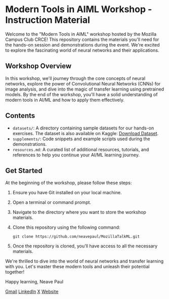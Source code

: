 # Modern Tools in AIML Workshop - Instruction Material

Welcome to the "Modern Tools in AIML" workshop hosted by the Mozilla Campus Club CRCE! This repository contains the materials you'll need for the hands-on session and demonstrations during the event. We're excited to explore the fascinating world of neural networks and their applications.

## Workshop Overview

In this workshop, we'll journey through the core concepts of neural networks, explore the power of Convolutional Neural Networks (CNNs) for image analysis, and dive into the magic of transfer learning using pretrained models. By the end of the workshop, you'll have a solid understanding of modern tools in AI/ML and how to apply them effectively.

## Contents

-   `datasets/`: A directory containing sample datasets for our hands-on exercises. The dataset is also available on Kaggle: [Download Dataset](https://kaggle.com/datasets/1a8afd70f74fb9af25decec9154b9bbf86aa170dd6df80841d4078f79e68669c).
-   `supplements/`: Code snippets and example scripts used during the demonstrations.
-   `resources.md`: A curated list of additional resources, tutorials, and references to help you continue your AI/ML learning journey.

## Get Started

At the beginning of the workshop, please follow these steps:

1. Ensure you have Git installed on your local machine.
2. Open a terminal or command prompt.
3. Navigate to the directory where you want to store the workshop materials.
4. Clone this repository using the following command:

    ```
    git clone https://github.com/neavepaul/MozillaTalkML.git
    ```

5. Once the repository is cloned, you'll have access to all the necessary materials.

We're thrilled to dive into the world of neural networks and transfer learning with you. Let's master these modern tools and unleash their potential together!

Happy learning,
Neave Paul

[Gmail](mailto:neave.mailbox@gmail.com)
[LinkedIn](https://www.linkedin.com/in/neavepaul/)
[X](https://twitter.com/iamneavepaul)
[Website](https://neavepaul.github.io)
